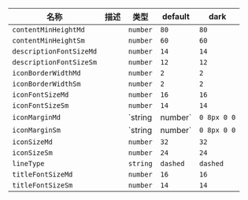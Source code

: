 | 名称 | 描述 | 类型 | default | dark |
|---|---|---|---|---|
| `contentMinHeightMd` |  | `number` | `80` | `80` |
| `contentMinHeightSm` |  | `number` | `60` | `60` |
| `descriptionFontSizeMd` |  | `number` | `14` | `14` |
| `descriptionFontSizeSm` |  | `number` | `12` | `12` |
| `iconBorderWidthMd` |  | `number` | `2` | `2` |
| `iconBorderWidthSm` |  | `number` | `2` | `2` |
| `iconFontSizeMd` |  | `number` | `16` | `16` |
| `iconFontSizeSm` |  | `number` | `14` | `14` |
| `iconMarginMd` |  | `string | number` | `0 8px 0 0` | `0 8px 0 0` |
| `iconMarginSm` |  | `string | number` | `0 8px 0 0` | `0 8px 0 0` |
| `iconSizeMd` |  | `number` | `32` | `32` |
| `iconSizeSm` |  | `number` | `24` | `24` |
| `lineType` |  | `string` | `dashed` | `dashed` |
| `titleFontSizeMd` |  | `number` | `16` | `16` |
| `titleFontSizeSm` |  | `number` | `14` | `14` |

